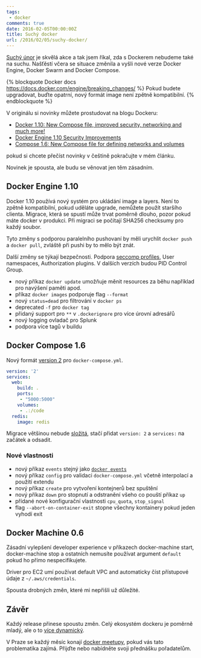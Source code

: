 ```yaml
---
tags:
 - docker
comments: true
date: 2016-02-05T00:00:00Z
title: Suchý docker
url: /2016/02/05/suchy-docker/
---
```


[Suchý únor](https://suchejunor.cz/) je skvělá akce a tak jsem říkal, zda s Dockerem nebudeme také na suchu. Našťěstí včera se situace změnila a vyšli nové verze Docker Engine, Docker Swarm and Docker Compose.


{% blockquote Docker docs https://docs.docker.com/engine/breaking_changes/ %}
Pokud budete upgradovat, buďte opatrní, nový formát image není zpětně kompatibilní.
{% endblockquote %}

V originálu si novinky můžete prostudovat na blogu Dockeru:

- [Docker 1.10: New Compose file, improved security, networking and much more!](https://blog.docker.com/2016/02/docker-1-10/)
- [Docker Engine 1.10 Security Improvements](https://blog.docker.com/2016/02/docker-engine-1-10-security/)
- [Compose 1.6: New Compose file for defining networks and volumes](https://blog.docker.com/2016/02/compose-1-6/)

pokud si chcete přečíst novinky v češtině pokračujte v mém článku.

<!--more-->

Novinek je spousta, ale budu se věnovat jen těm zásadním.

## Docker Engine 1.10

Docker 1.10 používá nový systém pro ukládání image a layers. Není to zpětně kompatibilní, pokud uděláte upgrade, nemůžete použít staršího clienta. Migrace, která se spustí může trvat poměrně dlouho, pozor pokud máte docker v produkci. Při migraci se počítají SHA256 checksumy pro každý soubor.

Tyto změny s podporou paralelního pushovaní by měli urychlit `docker push` a `docker pull`, zvláště při pushi by to mělo být znát.

Další změny se týkají bezpečnosti. Podpora [seccomp profiles](https://en.wikipedia.org/wiki/Seccomp), User namespaces, Authorization plugins. V dalších verzích budou PID Control Group.

- nový příkaz `docker update` umožňuje měnit resources za běhu například pro navýšení paměti apod.
- příkaz `docker images` podporuje flag `--format`
- nový `status=dead` pro filtrování v `docker ps`
- deprecated `-f` pro `docker tag`
- přidaný support pro `**` v `.dockerignore` pro více úrovní adresářů
- nový logging ovladač pro Splunk
- podpora více tagů v buildu

## Docker Compose 1.6

Nový formát [version 2](https://docs.docker.com/compose/compose-file/#version-2) pro `docker-compose.yml`.

```yaml
version: '2'
services:
  web:
    build: .
    ports:
     - "5000:5000"
    volumes:
     - .:/code
  redis:
    image: redis
```

Migrace většinou nebude [složitá](https://docs.docker.com/compose/compose-file/#upgrading), stačí přidat `version: 2` a `services:` na začátek a odsadit.

### Nové vlastnosti

- nový příkaz `events` stejný jako [`docker events`](https://docs.docker.com/engine/reference/commandline/events/)
- nový příkaz `config` pro validaci `docker-compose.yml` včetně interpolací a použítí extendu
- nový příkaz `create` pro vytvoření kontejnerů bez spuštění
- nový příkaz `down` pro stopnutí a odstranění všeho co pouští příkaz `up`
- přídané nové konfigurační vlastnosti `cpu_quota`, `stop_signal`
- flag `--abort-on-container-exit` stopne všechny kontainery pokud jeden vyhodí exit


## Docker Machine 0.6

Zásadní vylepšení developer experience v příkazech docker-machine start, docker-machine stop a ostatních nemusíte používat argument `default` pokud ho přímo nespecifikujete.

Driver pro EC2 umí používat default VPC and automaticky číst přístupové údaje z `~/.aws/credentials`.

Spousta drobných změn, které mi nepřišli už důležité.

## Závěr

Každý release přinese spoustu změn. Celý ekosystém dockeru je poměrně mladý, ale o to [více dynamický](https://twitter.com/icecrime/status/694558000615288834).

V Praze se každý měsíc konají [docker meetupy](https://www.meetup.com/Docker-Prague-Czech-Republic/), pokud vás tato problematika zajímá. Přijďte nebo nabídněte svoji přednášku pořadatelům.


